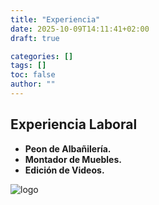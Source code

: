 ```yaml
---
title: "Experiencia"
date: 2025-10-09T14:11:41+02:00
draft: true

categories: []
tags: []
toc: false
author: ""
---
```


## Experiencia Laboral

- **Peon de Albañilería.**
- **Montador de Muebles.**
- **Edición de Videos.**

![logo](/images/logo2.png)
